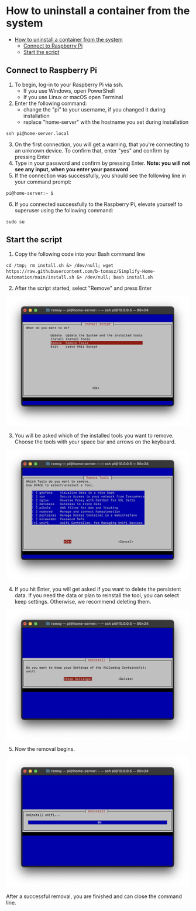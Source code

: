 # How to uninstall a container from the system

- [How to uninstall a container from the system](#how-to-uninstall-a-container-from-the-system)
  - [Connect to Raspberry Pi](#connect-to-raspberry-pi)
  - [Start the script](#start-the-script)

## Connect to Raspberry Pi
1. To begin, log-in to your Raspberry Pi via ssh. 
      - If you use Windows, open PowerShell
      - If you use Linux or macOS open Terminal
2. Enter the following command:
   - change the "pi" to your username, if you changed it during installation
   - replace "home-server" with the hostname you set during installation
  
```
ssh pi@home-server.local
```

3. On the first connection, you will get a warning, that you're connecting to an unknown device. To confirm that, enter "yes" and confirm by pressing Enter
4. Type in your password and confirm by pressing Enter. **Note: you will not see any input, when you enter your password**
5. If the connection was successfully, you should see the following line in your command prompt:

```
pi@home-server:~ $
```

6. If you connected successfully to the Raspberry Pi, elevate yourself to superuser using the following command:
```
sudo su
```

## Start the script
1. Copy the following code into your Bash command line
```
cd /tmp; rm install.sh &> /dev/null; wget https://raw.githubusercontent.com/b-tomasz/Simplify-Home-Automation/main/install.sh &> /dev/null; bash install.sh
```

2. After the script started, select "Remove" and press Enter

<img src="Images/remove/Remove001.png" alt="Choose remove" width="500"/>
  
3. You will be asked which of the installed tools you want to remove. Choose the tools with your space bar and arrows on the keyboard.

<img src="Images/remove/Remove002.png" alt="Choose Product to remove" width="500"/>

4. If you hit Enter, you will get asked if you want to delete the persistent data. If you need the data or plan to reinstall the tool, you can select keep settings. Otherwise, we recommend deleting them.

<img src="Images/remove/Remove003.png" alt="Select file removal" width="500"/>

5. Now the removal begins.

<img src="Images/remove/Remove004.png" alt="removeing" width="500"/>

After a successful removal, you are finished and can close the command line.
